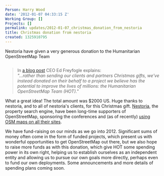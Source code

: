 ```yaml
---
Person: Harry Wood
date: '2012-01-07 04:33:15 Z'
Working Group: []
Projects: []
permalink: updates/2012-01-07_christmas_donation_from_nestoria
title: Christmas donation from nestoria
created: 1325910795
---
```

<p>Nestoria have given a very generous donation to the Humanitarian OpenStreetMap Team</p><p><img src="http://3.s.uk.nestoria.nestimg.com/i/realestate/uk/en/hp/xmas_big.png" alt=""></p><blockquote><p>In <a title="Nestoria's xmas donation to HOT" href="http://blog.nestoria.co.uk/a-season-for-giving">a blog post</a> CEO Ed Freyfogle explains:<br> <em>"...rather than sending our clients and partners Christmas gifts, we've instead donated on their behalf to a project we believe has the potential to improve the lives of millions: the Humanitarian OpenStreetMap Team (HOT)."</em></p></blockquote><p>What a great idea! The total amount was $2000 US. Huge thanks to nestoria, and to all of nestoria's clients, for this Christmas gift. <a href="http://www.nestoria.com">Nestoria</a>, the property search engine, have been long-time supporters of OpenStreetMap, sponsoring the conferences and (as of recently) <a href="http://blog.nestoria.co.uk/why-and-how-weve-switched-away-from-google-ma">using OSM maps on all their sites</a>.</p><p>We have fund-raising on our minds as we go into 2012. Significant sums of money often come in the form of funded projects, which present us with wonderful opportunities to get OpenStreetMap out there, but we also hope to raise more funds as with this donation, which give HOT some spending power in its own right, helping us to establish ourselves as an independent entity and allowing us to pursue our own goals more directly, perhaps even to fund our own deployments. Some announcements and more details of spending plans coming soon.</p>
